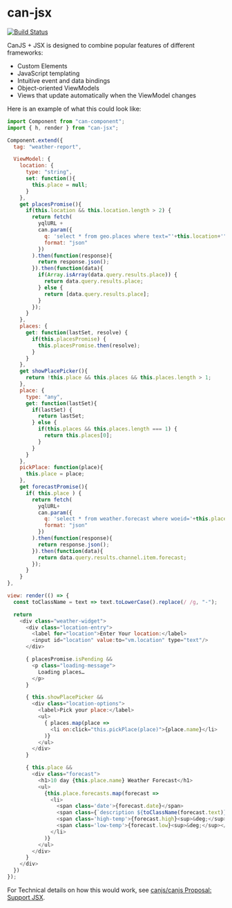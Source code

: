 # can-jsx

[![Build Status](https://travis-ci.org/canjs/can-jsx.svg?branch=master)](https://travis-ci.org/canjs/can-jsx)

CanJS + JSX is designed to combine popular features of different frameworks:

* Custom Elements
* JavaScript templating
* Intuitive event and data bindings
* Object-oriented ViewModels
* Views that update automatically when the ViewModel changes

Here is an example of what this could look like:

```js
import Component from "can-component";
import { h, render } from "can-jsx";

Component.extend({
  tag: "weather-report",

  ViewModel: {
    location: {
      type: "string",
      set: function(){
        this.place = null;
      }
    },
    get placesPromise(){
      if(this.location && this.location.length > 2) {
        return fetch(
          yqlURL +
          can.param({
            q: 'select * from geo.places where text="'+this.location+'"',
            format: "json"
          })
        ).then(function(response){
          return response.json();
        }).then(function(data){
          if(Array.isArray(data.query.results.place)) {
            return data.query.results.place;
          } else {
            return [data.query.results.place];
          }
        });
      }
    },
    places: {
      get: function(lastSet, resolve) {
        if(this.placesPromise) {
          this.placesPromise.then(resolve);
        }
      }
    },
    get showPlacePicker(){
      return !this.place && this.places && this.places.length > 1;
    },
    place: {
      type: "any",
      get: function(lastSet){
        if(lastSet) {
          return lastSet;
        } else {
          if(this.places && this.places.length === 1) {
            return this.places[0];
          }
        }
      }
    },
    pickPlace: function(place){
      this.place = place;
    },
    get forecastPromise(){
      if( this.place ) {
        return fetch(
          yqlURL+
          can.param({
            q: 'select * from weather.forecast where woeid='+this.place.woeid,
            format: "json"
          })
        ).then(function(response){
          return response.json();
        }).then(function(data){
          return data.query.results.channel.item.forecast;
        });
      }
    }
},

view: render(() => {
  const toClassName = text => text.toLowerCase().replace(/ /g, "-");

  return
    <div class="weather-widget">
      <div class="location-entry">
        <label for="location">Enter Your location:</label>
        <input id="location" value:to="vm.location" type="text"/>
      </div>

      { placesPromise.isPending &&
        <p class="loading-message">
          Loading places…
        </p>
      }

      { this.showPlacePicker &&
        <div class="location-options">
          <label>Pick your place:</label>
          <ul>
            { places.map(place =>
              <li on:click="this.pickPlace(place)">{place.name}</li>
            )}
          </ul>
        </div>
      }

      { this.place &&
        <div class="forecast">
          <h1>10 day {this.place.name} Weather Forecast</h1>
          <ul>
            {this.place.forecasts.map(forecast =>
              <li>
                <span class='date'>{forecast.date}</span>
                <span class={`description ${toClassName(forecast.text)}`}>{forecast.text}</span>
                <span class='high-temp'>{forecast.high}<sup>&deg;</sup></span>
                <span class='low-temp'>{forecast.low}<sup>&deg;</sup></span>
              </li>
            )}
          </ul>
        </div>
      }
    </div>
  })
});
```

For Technical details on how this would work, see [canjs/canjs Proposal: Support JSX](https://github.com/canjs/canjs/issues/3569).
